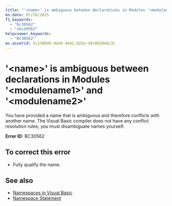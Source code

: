 ```yaml
---
title: "'<name>' is ambiguous between declarations in Modules '<modulename1>' and '<modulename2>'"
ms.date: 07/20/2015
f1_keywords: 
  - "bc30562"
  - "vbc30562"
helpviewer_keywords: 
  - "BC30562"
ms.assetid: 5c230046-deb8-44d1-b25e-d4c6b59e0c3c
---
```

# '\<name>' is ambiguous between declarations in Modules '\<modulename1>' and '\<modulename2>'
You have provided a name that is ambiguous and therefore conflicts with another name. The Visual Basic compiler does not have any conflict resolution rules; you must disambiguate names yourself.  
  
 **Error ID:** BC30562  
  
## To correct this error  
  
- Fully qualify the name.  
  
## See also

- [Namespaces in Visual Basic](../programming-guide/program-structure/namespaces.md)
- [Namespace Statement](../language-reference/statements/namespace-statement.md)
